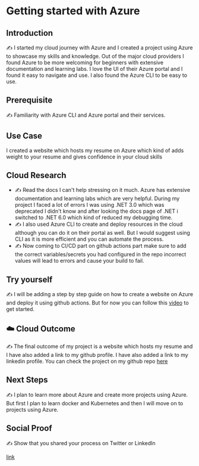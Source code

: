 # Getting started with Azure

## Introduction

✍️ I started my cloud journey with Azure and I created a project using Azure to showcase my skills and knowledge. Out of the major cloud providers I found Azure to be more welcoming for beginners with extensive documentation and learning labs. I love the UI of their Azure portal and I found it easy to navigate and use. I also found the Azure CLI to be easy to use.   

## Prerequisite

✍️ Familiarity with Azure CLI and Azure portal and their services.

## Use Case

I created a website which hosts my resume on Azure which kind of adds weight to your resume and gives confidence in your cloud skills

## Cloud Research

- ✍️ Read the docs I can't help stressing on it much. Azure has extensive documentation and learning labs which are very helpful.
  During my project I faced a lot of errors I was using .NET 3.0 which was deprecated I didn't know and after looking the docs page of .NET i switched to .NET 6.0 which kind of reduced my debugging time.
- ✍️ I also used Azure CLI to create and deploy resources in the cloud although you can do it on their portal as well. But I would suggest using CLI as it is more efficient and you can automate the process.   
- ✍️ Now coming to CI/CD part on github actions part make sure to add the correct variables/secrets you had configured in the repo incorrect values will lead to errors and cause your build to fail. 

## Try yourself

✍️ I will be adding a step by step guide on how to create a website on Azure and deploy it using github actions. But for now you
can follow this [video](https://www.youtube.com/watch?v=ieYrBWmkfno) to get started.

## ☁️ Cloud Outcome

✍️ The final outcome of my project is a website which hosts my resume and I have also added a link to my github profile. I have also added a link to my linkedin profile. You can check the project on my github repo [here](https://github.com/pankaj892/az-resume)

## Next Steps

✍️ I plan to learn more about Azure and create more projects using Azure. But first I plan to learn docker and Kubernetes and then I will move on to projects using Azure.

## Social Proof

✍️ Show that you shared your process on Twitter or LinkedIn

[link](https://www.linkedin.com/posts/pankaj-biradar_github-pankaj892az-resume-my-resume-hosted-activity-7041085125773709312-vWFx?utm_source=share&utm_medium=member_desktop)
